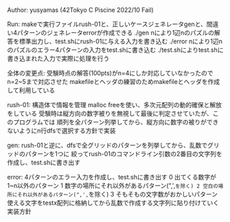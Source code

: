 Author: yusyamas (42Tokyo C Piscine 2022/10 Fail)

Run:
    makeで実行ファイルrush-01と、正しいケースジェネレータgenと、間違い4パターンのジェネレータerrorが作成できる
    ./gen nにより1辺nのパズルの解答を標準出力し、test.shにrush-01に与える入力を書き込む
    ./error nにより1辺nのパズルのエラー4パターンの入力をtest.shに書き込む
    ./test.shによりtest.shに書き込まれた入力で実際に処理を行う

全体の変更点:
    受験時点の解答(100pts)がn=4にしか対応していなかったのでn=2~5まで対応させた
    makefileとヘッダの練習のためmakefileとヘッダを作成して利用している

rush-01:
    構造体で情報を管理
    malloc freeを使い、多次元配列の動的確保と解放をしている
    受験時は縦方向の数字被りを無視して最後に判定させていたが、このプログラムでは
    順列を全パターン列挙してから、縦方向に数字の被りができないようにn行dfsで選択する方針で実装

gen:
    rush-01と逆に、dfsで全グリッドのパターンを列挙してから、乱数でグリッドのパターンを1つに
    絞ってrush-01のコマンドライン引数の2番目の文字列を作成し、test.shに書き出す

error:
    4パターンのエラー入力を作成し、test.shに書き出す
    0 出てくる数字が1~n以外のパターン
    1 数字の場所にそれ以外があるパターン(",',`を除く)
    2 空白の場所にそれ以外があるパターン(",',`を除く)
    3 そもそもの文字数がおかしいパターン
    使える文字をtestx配列に格納してから乱数で作成する文字列に貼り付けていく実装方針

